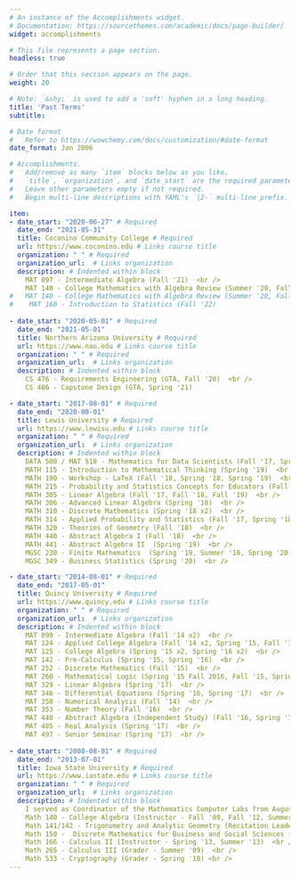 ```yaml
---
# An instance of the Accomplishments widget.
# Documentation: https://sourcethemes.com/academic/docs/page-builder/
widget: accomplishments

# This file represents a page section.
headless: true

# Order that this section appears on the page.
weight: 20

# Note: `&shy;` is used to add a 'soft' hyphen in a long heading.
title: 'Past Terms'
subtitle:

# Date format
#   Refer to https://wowchemy.com/docs/customization/#date-format
date_format: Jan 2006

# Accomplishments.
#   Add/remove as many `item` blocks below as you like.
#   `title`, `organization`, and `date_start` are the required parameters.
#   Leave other parameters empty if not required.
#   Begin multi-line descriptions with YAML's `|2-` multi-line prefix.

item:
- date_start: "2020-06-27" # Required
  date_end: "2021-05-31"
  title: Coconino Community College # Required
  url: https://www.coconino.edu # Links course title
  organization: " " # Required
  organization_url:  # Links organization
  description: # Indented within block
    MAT 097 - Intermediate Algebra (Fall '21)  <br />
    MAT 140 - College Mathematics with Algebra Review (Summer '20, Fall '20, Spring '21, Summer '21, Summer '22)
#   MAT 140 - College Mathematics with Algebra Review (Summer '20, Fall '20, Spring '21, Summer '21, Summer '22, Summer '23) <br />
#    MAT 160 - Introduction to Statistics (Fall '22)  
  
- date_start: "2020-05-01" # Required
  date_end: "2021-05-01"
  title: Northern Arizona University # Required
  url: https://www.nau.edu # Links course title
  organization: " " # Required
  organization_url:  # Links organization
  description: # Indented within block
    CS 476 - Requirements Engineering (GTA, Fall '20)  <br />
    CS 486 - Capstone Design (GTA, Spring '21)  

- date_start: "2017-08-01" # Required
  date_end: "2020-08-01"
  title: Lewis University # Required
  url: https://www.lewisu.edu # Links course title
  organization: " " # Required
  organization_url:  # Links organization
  description: # Indented within block
    DATA 500 / MAT 510 - Mathematics for Data Scientists (Fall '17, Spring '19, Spring '21)  <br />
    MATH 115 - Introduction to Mathematical Thinking (Spring '19)  <br />
    MATH 190 - Workshop - LaTeX (Fall '18, Spring '18, Spring '19)  <br />
    MATH 215 - Probability and Statistics Concepts for Educators (Fall '18, Spring '19, Fall '19)  <br />
    MATH 305 - Linear Algebra (Fall '17, Fall '18, Fall '19)  <br />
    MATH 306 - Advanced Linear Algebra (Spring '18)  <br /> 
    MATH 310 - Discrete Mathematics (Spring '18 x2)  <br />
    MATH 314 - Applied Probability and Statistics (Fall '17, Spring '18)  <br /> 
    MATH 320 - Theories of Geometry (Fall '18)  <br />
    MATH 440 - Abstract Algebra I (Fall '18)  <br />
    MATH 441 - Abstract Algebra II  (Spring '19)  <br />
    MGSC 230 - Finite Mathematics  (Spring '19, Summer '19, Spring '20, Summer '20)  <br />
    MGSC 349 - Business Statistics (Spring '20)  <br />

- date_start: "2014-08-01" # Required
  date_end: "2017-05-01"
  title: Quincy University # Required
  url: https://www.quincy.edu # Links course title
  organization: " " # Required
  organization_url:  # Links organization
  description: # Indented within block
    MAT 099 - Intermediate Algebra (Fall '14 x2)  <br />
    MAT 124 - Applied College Algebra (Fall '14 x2, Spring '15, Fall '15 x2, Fall '16 x2)  <br />
    MAT 125 - College Algebra (Spring '15 x2, Spring '16 x2)  <br />
    MAT 142 - Pre-Calculus (Spring '15, Spring '16)  <br />
    MAT 252 - Discrete Mathematics (Fall '15)  <br />
    MAT 260 - Mathematical Logic (Spring '15 Fall 2016, Fall '15, Spring '15)  <br />
    MAT 329 - Linear Algebra (Spring '17)  <br />
    MAT 346 - Differential Equations (Spring '16, Spring '17)  <br />
    MAT 350 - Numerical Analysis (Fall '14)  <br />
    MAT 353 - Number Theory (Fall '16)  <br />
    MAT 440 - Abstract Algebra (Independent Study) (Fall '16, Spring '16)  <br />
    MAT 485 - Real Analysis (Spring '17)  <br />
    MAT 497 - Senior Seminar (Spring '17)  <br />
  
- date_start: "2008-08-01" # Required
  date_end: "2013-07-01"
  title: Iowa State University # Required
  url: https://www.iastate.edu # Links course title
  organization: " " # Required
  organization_url:  # Links organization
  description: # Indented within block
    I served as Coordinator of the Mathematics Computer Labs from August '10 through May '12.  <br/>
    Math 140 - College Algebra (Instructor - Fall '09, Fall '12, Summer '12)  <br />
    Math 141/142 - Trigonometry and Analytic Geometry (Recitation Leader - Spring '09)  <br />
    Math 150 -  Discrete Mathematics for Business and Social Sciences (Recitation Leader - Fall '08)  <br />
    Math 166 - Calculus II (Instructor - Spring '13, Summer '13)  <br />
    Math 265 - Calculus III (Grader - Summer '09)  <br />
    Math 533 - Cryptography (Grader - Spring '10) <br />
---
```


 